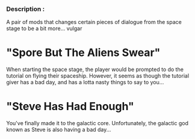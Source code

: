 ### Description :
A pair of mods that changes certain pieces of dialogue from the space stage to be a bit more... vulgar

# "Spore But The Aliens Swear"
When starting the space stage, the player would be prompted to do the tutorial on flying their spaceship. However, it seems as though the tutorial giver has a bad day, and has a lotta nasty things to say to you...

# "Steve Has Had Enough"
You've finally made it to the galactic core. Unfortunately, the galactic god known as Steve is also having a bad day...
